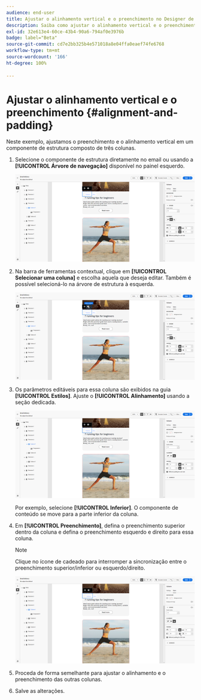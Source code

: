 ```yaml
---
audience: end-user
title: Ajustar o alinhamento vertical e o preenchimento no Designer de email
description: Saiba como ajustar o alinhamento vertical e o preenchimento
exl-id: 32e613e4-60ce-43b4-90a6-794af0e3976b
badge: label="Beta"
source-git-commit: cd7e2bb325b4e571018a8e04ffa0eaef74fe6768
workflow-type: tm+mt
source-wordcount: '166'
ht-degree: 100%

---
```



# Ajustar o alinhamento vertical e o preenchimento {#alignment-and-padding}

Neste exemplo, ajustamos o preenchimento e o alinhamento vertical em um componente de estrutura composto de três colunas.

1. Selecione o componente de estrutura diretamente no email ou usando a **[!UICONTROL Árvore de navegação]** disponível no painel esquerdo.

   ![](assets/alignment_1.png)

1. Na barra de ferramentas contextual, clique em **[!UICONTROL Selecionar uma coluna]** e escolha aquela que deseja editar. Também é possível selecioná-lo na árvore de estrutura à esquerda.

   ![](assets/alignment_2.png)

1. Os parâmetros editáveis para essa coluna são exibidos na guia **[!UICONTROL Estilos]**. Ajuste o **[!UICONTROL Alinhamento]** usando a seção dedicada.

   ![](assets/alignment_3.png)

   Por exemplo, selecione **[!UICONTROL Inferior]**. O componente de conteúdo se move para a parte inferior da coluna.

1. Em **[!UICONTROL Preenchimento]**, defina o preenchimento superior dentro da coluna e defina o preenchimento esquerdo e direito para essa coluna.

   >[!NOTE]
   >
   >Clique no ícone de cadeado para interromper a sincronização entre o preenchimento superior/inferior ou esquerdo/direito.

   ![](assets/alignment_4.png)

1. Proceda de forma semelhante para ajustar o alinhamento e o preenchimento das outras colunas.

1. Salve as alterações.
